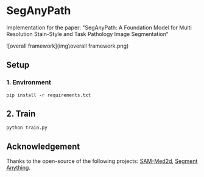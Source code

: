 # SegAnyPath

Implementation for the paper: "SegAnyPath: A Foundation Model for Multi Resolution Stain-Style and Task Pathology Image Segmentation“

![overall framework](img\overall framework.png)

## Setup

### 1. Environment

```
pip install -r requirements.txt
```




## 2. Train
```
python train.py

```

## Acknowledgement

Thanks to the open-source of the following projects: [SAM-Med2d](https://github.com/OpenGVLab/SAM-Med2D), [Segment Anything](https://github.com/facebookresearch/segment-anything).




